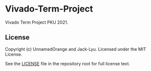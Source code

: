 # Vivado-Term-Project
Vivado Term Project PKU 2021.

## License

Copyright (c) UnnamedOrange and Jack-Lyu. Licensed under the MIT License.

See the [LICENSE](./LICENSE) file in the repository root for full license text.
